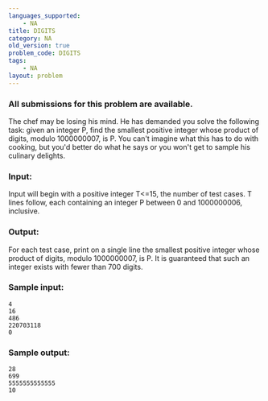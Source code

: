 ```yaml
---
languages_supported:
    - NA
title: DIGITS
category: NA
old_version: true
problem_code: DIGITS
tags:
    - NA
layout: problem
---
```

###  All submissions for this problem are available. 

The chef may be losing his mind. He has demanded you solve the following task: given an integer P, find the smallest positive integer whose product of digits, modulo 1000000007, is P. You can't imagine what this has to do with cooking, but you'd better do what he says or you won't get to sample his culinary delights.

### Input:

Input will begin with a positive integer T<=15, the number of test cases. T lines follow, each containing an integer P between 0 and 1000000006, inclusive.

### Output:

For each test case, print on a single line the smallest positive integer whose product of digits, modulo 1000000007, is P. It is guaranteed that such an integer exists with fewer than 700 digits.

### Sample input:

```
4
16
486
220703118
0
```
### Sample output:

```
28
699
5555555555555
10
```